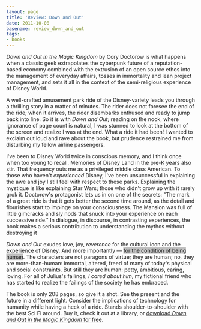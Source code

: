 ```yaml
---
layout: page
title: 'Review: Down and Out'
date: 2011-10-08
basename: review_down_and_out
tags:
- books
---
```


_Down and Out in the Magic Kingdom_ by Cory Doctorow is what happens when a
classic geek extrapolates the cyberpunk future of a reputation-based economy
combined with the extrusion of an open source ethos into the management of
everyday affairs, tosses in immortality and lean project management, and sets it
all in the context of the semi-religious experience of Disney World. 

<!--more-->

A well-crafted amusement park ride of the Disney-variety leads you through a
thrilling story in a matter of minutes. The rider does not foresee the end of
the ride; when it arrives, the rider disembarks enthused and ready to jump back
into line. So it is with _Down and Out_; reading on the nook, where ignorance of
page count is natural,  I was stunned to look at the bottom of the screen and
realize I was at the end. What a ride it had been! I wanted to exclaim out loud
and rave about the book, but prudence restrained me from disturbing my fellow
airline passengers.

I've been to Disney World twice in conscious memory, and I think once when too
young to recall. Memories of Disney Land in the pre-K years also stir. That
frequency outs me as a privileged middle class American. To those who haven't
_experienced_ Disney, I've been unsuccessful in explaining the awe and joy I
still feel with respect to these parks. Explaining the mystique is like
explaining Star Wars; those who didn't grow up with it rarely grok it.
Doctorow's protagonist lets us in on one of the secrets: "The mark of a great
ride is that it gets better the second time around, as the detail and flourishes
start to impinge on your consciousness. The Mansion was full of little gimcracks
and sly nods that snuck into your experience on each successive ride." In
dialogue, in discourse, in contrasting experiences, the book makes a serious
contribution to understanding the mythos without destroying it

_Down and Out_ exudes love, joy, _reverence_ for the cultural icon and the
experience of Disney. And more importantly &mdash; <span
style="background-color: silver">for the condition of being human</span>. The
characters are not paragons of virtue; they are human; no, they are
more-than-human: immortal, altered, freed of many of today's physical and social
constraints. But still they are human: petty, ambitious, caring, loving. For all
of Julius's failings, _I cared about him_, my fictional friend who has started
to realize the failings of the society he has embraced.

The book is only 208 pages, so give it a shot. See the present and the future in
a different light. Consider the implications of technology for humanity while
having a heck of a ride. Stands shoulder-to-shoulder with the best Sci Fi
around. Buy it, check it out at a library, or <a
href="http://craphound.com/down/download.php">download _Down and Out in the
Magic Kingdom_ for free</a>.
